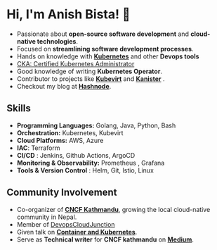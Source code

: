 
# Hi, I'm Anish Bista! 👋

- Passionate about **open-source software development** and **cloud-native technologies**.
- Focused on **streamlining software development processes**.
- Hands on knowledge with [**Kubernetes**](https://kubernetes.io/) and other **Devops tools**
- [CKA: Certified Kubernetes Administrator](https://www.credly.com/badges/31e3d2cf-5e1c-468d-925f-bfe615aff5a0/linked_in?t=sn0xe5)
- Good knowledge of writing **Kubernetes Operator**.
- Contributor to projects like [**Kubevirt**](https://github.com/kubevirt)   and [**Kanister**](https://github.com/kanisterio/kanister) .
- Checkout my blog at [**Hashnode**](https://anish60.hashnode.dev).
  
## Skills

- **Programming Languages:** Golang, Java, Python, Bash
- **Orchestration:** Kubernetes, Kubevirt
- **Cloud Platforms:** AWS, Azure
- **IAC**: Terraform 
- **CI/CD** : Jenkins, Github Actions, ArgoCD
- **Monitoring & Observability:** Prometheus , Grafana
- **Tools & Version Control** : Helm, Git, Istio, Linux 

## Community Involvement

- Co-organizer of [**CNCF Kathmandu**](https://community.cncf.io/kathmandu/), growing the local cloud-native community in Nepal.
- Member of [DevopsCloudJunction](https://devopscloudjunction.com/)
- Given talk on [**Container and Kubernetes**](https://community.cncf.io/events/details/cncf-kathmandu-presents-deep-dive-into-containers/cohost-kathmandu).
- Serve as **Technical writer** for **CNCF kathmandu** on [**Medium**](https://medium.com/@anishbista053). 



